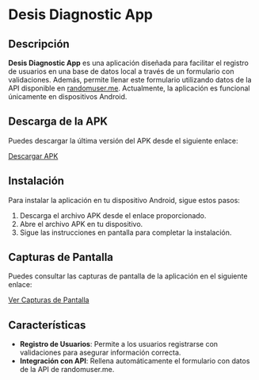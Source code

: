 # Desis Diagnostic App

## Descripción
**Desis Diagnostic App** es una aplicación diseñada para facilitar el registro de usuarios en una base de datos local a través de un formulario con validaciones. Además, permite llenar este formulario utilizando datos de la API disponible en [randomuser.me](https://randomuser.me/api/). Actualmente, la aplicación es funcional únicamente en dispositivos Android.

## Descarga de la APK
Puedes descargar la última versión del APK desde el siguiente enlace:

[Descargar APK](https://github.com/alexigonzalezzcoloma/desisDiagnosticApp/tree/main/desis_diagnostic_app/apk)

## Instalación
Para instalar la aplicación en tu dispositivo Android, sigue estos pasos:

1. Descarga el archivo APK desde el enlace proporcionado.
2. Abre el archivo APK en tu dispositivo.
3. Sigue las instrucciones en pantalla para completar la instalación.

## Capturas de Pantalla
Puedes consultar las capturas de pantalla de la aplicación en el siguiente enlace:

[Ver Capturas de Pantalla](https://github.com/alexigonzalezzcoloma/desisDiagnosticApp/tree/main/desis_diagnostic_app/screenshots)

## Características
- **Registro de Usuarios**: Permite a los usuarios registrarse con validaciones para asegurar información correcta.
- **Integración con API**: Rellena automáticamente el formulario con datos de la API de randomuser.me.